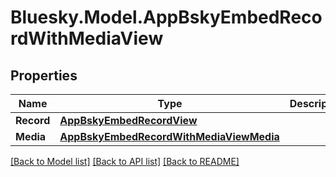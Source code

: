 # Bluesky.Model.AppBskyEmbedRecordWithMediaView

## Properties

Name | Type | Description | Notes
------------ | ------------- | ------------- | -------------
**Record** | [**AppBskyEmbedRecordView**](AppBskyEmbedRecordView.md) |  | 
**Media** | [**AppBskyEmbedRecordWithMediaViewMedia**](AppBskyEmbedRecordWithMediaViewMedia.md) |  | 

[[Back to Model list]](../README.md#documentation-for-models) [[Back to API list]](../README.md#documentation-for-api-endpoints) [[Back to README]](../README.md)

